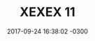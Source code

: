 ---
layout: daily
title:  "XEXEX 11"
date:   2017-09-24 16:38:02 -0300
slug: exex_11
places: 
    - dreamscape
persons: 
    - pablo 
    - otros
themes: 
    - coaxial
---